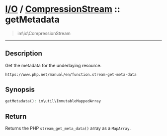 # [I/O](io.md) / [CompressionStream](io-CompressionStream.md) :: getMetadata
 > im\io\CompressionStream
____

## Description
Get the metadata for the underlaying resource.

`https://www.php.net/manual/en/function.stream-get-meta-data`

## Synopsis
```php
getMetadata(): im\util\ImmutableMappedArray
```

## Return
Returns the PHP `stream_get_meta_data()` array
as a `MapArray`.
